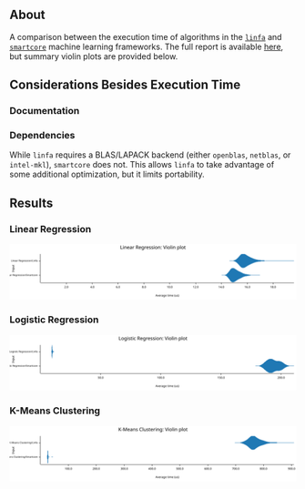 ## About
A comparison between the execution time of algorithms in the [`linfa`](https://rust-ml.github.io/linfa/) and [`smartcore`](https://smartcorelib.org/) machine learning frameworks. The full report is available [here](criterion/report/index.html), but summary violin plots are provided below.

## Considerations Besides Execution Time
### Documentation

### Dependencies
While `linfa` requires a BLAS/LAPACK backend (either `openblas`, `netblas`, or `intel-mkl`), `smartcore` does not. This allows `linfa` to take advantage of some additional optimization, but it limits portability.

## Results
### Linear Regression
![](criterion/Linear%20Regression/report/violin.svg)

### Logistic Regression
![](criterion/Logistic%20Regression/report/violin.svg)

### K-Means Clustering
![](criterion/K-Means%20Clustering/report/violin.svg)
